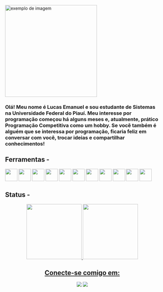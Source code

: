 
<img src="https://user-images.githubusercontent.com/125845662/230820410-79dbcdd0-ed5f-4f06-84bc-9e610d00208c.gif" alt="exemplo de imagem" width="300" height="300">


### Olá! Meu nome é Lucas Emanuel e sou estudante de Sistemas na Universidade Federal do Piauí. Meu interesse por programação começou há alguns meses e, atualmente, prático Programação Competitiva como um hobby. Se você também é alguém que se interessa por programação, ficaria feliz em conversar com você, trocar ideias e compartilhar conhecimentos!

## Ferramentas - 
<div>
  <img src="https://cdn.jsdelivr.net/gh/devicons/devicon/icons/c/c-line.svg" height="40" width="40">
  <img src="https://cdn.jsdelivr.net/gh/devicons/devicon/icons/cplusplus/cplusplus-line.svg" height="40" width="40">
  <img src="https://cdn.jsdelivr.net/gh/devicons/devicon/icons/csharp/csharp-line.svg" height="40" width="40">
  <img src="https://cdn.jsdelivr.net/gh/devicons/devicon/icons/python/python-original.svg" height="40" width="40">
  <img src="https://cdn.jsdelivr.net/gh/devicons/devicon/icons/javascript/javascript-original.svg" height="40" width="40">
  <img src="https://cdn.jsdelivr.net/gh/devicons/devicon/icons/css3/css3-original.svg" height="40" width="40">
  <img src="https://cdn.jsdelivr.net/gh/devicons/devicon/icons/html5/html5-original.svg" height="40" width="40">
  <img src="https://cdn.jsdelivr.net/gh/devicons/devicon/icons/mysql/mysql-original.svg" height="40" width="40">
  <img src="https://cdn.jsdelivr.net/gh/devicons/devicon/icons/haskell/haskell-original.svg" height="40" width="40">
  <img src="https://cdn.jsdelivr.net/gh/devicons/devicon/icons/visualstudio/visualstudio-plain.svg" height="40" width="40">
  <img src="https://cdn.jsdelivr.net/gh/devicons/devicon/icons/vscode/vscode-original.svg" height="40" width="40">
</div>

## Status - 

<div align="center">
  <a href="https://github.com/Lucaspm5">
  <img height="180em" src="https://github-readme-stats.vercel.app/api?username=Lucaspm5&show_icons=true&theme=radical&include_all_commits=true&count_private=true&bg_color=0D1117"/>
  <img height="180em" src="https://github-readme-stats.vercel.app/api/top-langs/?username=Lucaspm5&layout=compact&langs_count=7&theme=radical&bg_color=0D1117"/>
</div>

  
<div align="center">
  <h2>Conecte-se comigo em:</h2>
  <a href="https://www.beecrowd.com.br/judge/pt/users/friends/717707" target="_blank">
<img src="https://img.shields.io/badge/Beecrowd--yellow" ;></img></a>
</a>
  <a href="https://www.hackerrank.com/lucasemanuelpm5" target="_blank">
<img src="https://img.shields.io/badge/HackerRank--darkgreen" ;></img></a>
</a>
</div>
